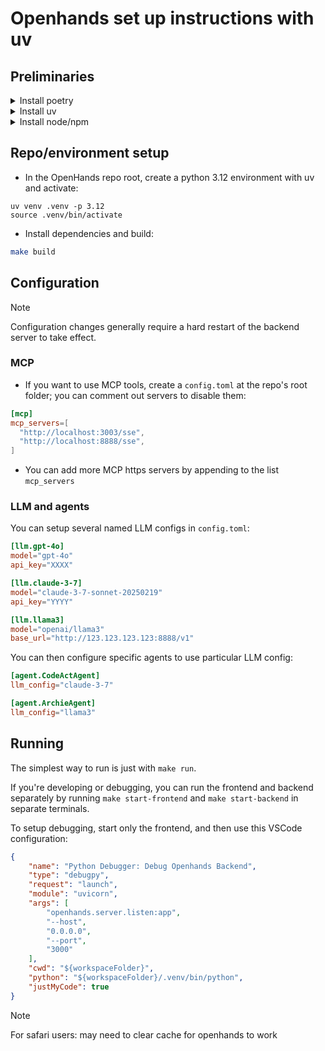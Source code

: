 # Openhands set up instructions with uv

## Preliminaries
<details>
<summary>Install poetry </summary>
  
```shell
curl -sSL https://install.python-poetry.org | python3.12 -
```

</details>
<details>
<summary>Install uv</summary>
  
```shell
curl -LsSf https://astral.sh/uv/install.sh | sh
```

</details>

<details>
  <summary>Install node/npm</summary>
  
#### For linux/macOS:

```shell
# Download and install nvm:
curl -o- https://raw.githubusercontent.com/nvm-sh/nvm/v0.40.3/install.sh | bash

# in lieu of restarting the shell
\. "$HOME/.nvm/nvm.sh"

# Download and install Node.js:
nvm install 22

# Verify the Node.js version:
node -v # Should print "v22.15.0".
nvm current # Should print "v22.15.0".

# Verify npm version:
npm -v # Should print "10.9.2".
```

</details>

## Repo/environment setup

- In the OpenHands repo root, create a python 3.12 environment with uv and activate:

```shell
uv venv .venv -p 3.12
source .venv/bin/activate
```

- Install dependencies and build:

```bash
make build
```

## Configuration

> [!NOTE]
> Configuration changes generally require a hard restart of the backend server to take effect.

### MCP

- If you want to use MCP tools, create a `config.toml` at the repo's root folder; you can comment out servers to disable them:

```toml
[mcp]
mcp_servers=[
  "http://localhost:3003/sse",
  "http://localhost:8888/sse",
]
```

- You can add more MCP https servers by appending to the list `mcp_servers`

### LLM and agents

You can setup several named LLM configs in `config.toml`:

```toml
[llm.gpt-4o]
model="gpt-4o"
api_key="XXXX"

[llm.claude-3-7]
model="claude-3-7-sonnet-20250219"
api_key="YYYY"

[llm.llama3]
model="openai/llama3"
base_url="http://123.123.123.123:8888/v1"
```

You can then configure specific agents to use particular LLM config:

```toml
[agent.CodeActAgent]
llm_config="claude-3-7"

[agent.ArchieAgent]
llm_config="llama3"
```

## Running

The simplest way to run is just with `make run`.

If you're developing or debugging, you can run the frontend and backend separately by running `make start-frontend` and `make start-backend` in separate terminals.

To setup debugging, start only the frontend, and then use this VSCode configuration:

  ```json
  {
      "name": "Python Debugger: Debug Openhands Backend",
      "type": "debugpy",
      "request": "launch",
      "module": "uvicorn",
      "args": [
          "openhands.server.listen:app",
          "--host",
          "0.0.0.0",
          "--port",
          "3000"
      ],
      "cwd": "${workspaceFolder}",
      "python": "${workspaceFolder}/.venv/bin/python",
      "justMyCode": true
  }
  ```

> [!NOTE]
> For safari users: may need to clear cache for openhands to work
